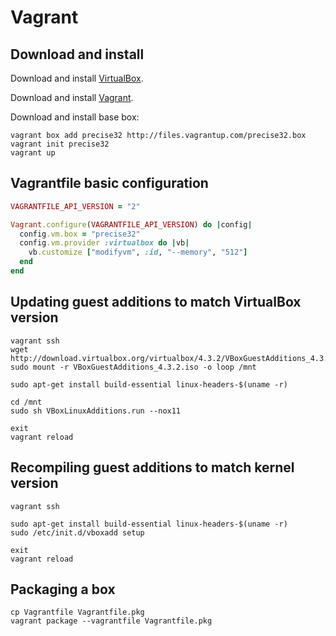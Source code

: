 Vagrant
=======

Download and install
--------------------

Download and install [VirtualBox](https://www.virtualbox.org/wiki/Downloads).

Download and install [Vagrant](http://downloads.vagrantup.com).

Download and install base box:

```
vagrant box add precise32 http://files.vagrantup.com/precise32.box
vagrant init precise32
vagrant up
```


Vagrantfile basic configuration
-------------------------------

```ruby
VAGRANTFILE_API_VERSION = "2"

Vagrant.configure(VAGRANTFILE_API_VERSION) do |config|
  config.vm.box = "precise32"
  config.vm.provider :virtualbox do |vb|
    vb.customize ["modifyvm", :id, "--memory", "512"]
  end
end
```


Updating guest additions to match VirtualBox version
----------------------------------------------------

```
vagrant ssh
wget http://download.virtualbox.org/virtualbox/4.3.2/VBoxGuestAdditions_4.3.2.iso
sudo mount -r VBoxGuestAdditions_4.3.2.iso -o loop /mnt

sudo apt-get install build-essential linux-headers-$(uname -r)

cd /mnt
sudo sh VBoxLinuxAdditions.run --nox11

exit
vagrant reload
```


Recompiling guest additions to match kernel version
---------------------------------------------------

```
vagrant ssh

sudo apt-get install build-essential linux-headers-$(uname -r)
sudo /etc/init.d/vboxadd setup

exit 
vagrant reload
```


Packaging a box
---------------

```
cp Vagrantfile Vagrantfile.pkg
vagrant package --vagrantfile Vagrantfile.pkg
```
